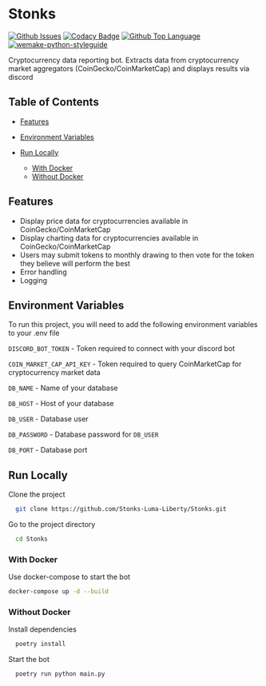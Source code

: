 # Stonks

[![Github Issues](https://img.shields.io/github/issues/Stonks-Luma-Liberty/Stonks?logo=github&style=for-the-badge)](https://github.com/Stonks-Luma-Liberty/Stonks/issues)
[![Codacy Badge](https://img.shields.io/codacy/grade/16f181495daf491ba11557c00cc8c40f?logo=codacy&style=for-the-badge)](https://www.codacy.com/gh/Stonks-Luma-Liberty/Stonks/dashboard?utm_source=github.com&utm_medium=referral&utm_content=Stonks-Luma-Liberty/Stonks&utm_campaign=Badge_Grade)
[![Github Top Language](https://img.shields.io/github/languages/top/Stonks-Luma-Liberty/Stonks?logo=python&style=for-the-badge)](https://www.python.org)
[![wemake-python-styleguide](https://img.shields.io/badge/style-wemake-000000.svg?style=for-the-badge)](https://github.com/wemake-services/wemake-python-styleguide)

Cryptocurrency data reporting bot. Extracts data from cryptocurrency market aggregators (CoinGecko/CoinMarketCap) and displays results via discord

## Table of Contents

- [Features](#features)

- [Environment Variables](#environment-variables)

- [Run Locally](#run-locally)

  - [With Docker](#with-docker)
  - [Without Docker](#without-docker)

## Features

- Display price data for cryptocurrencies available in CoinGecko/CoinMarketCap
- Display charting data for cryptocurrencies available in CoinGecko/CoinMarketCap
- Users may submit tokens to monthly drawing to then vote for the token they believe will perform the best
- Error handling
- Logging

## Environment Variables

To run this project, you will need to add the following environment variables to your .env file

`DISCORD_BOT_TOKEN` - Token required to connect with your discord bot

`COIN_MARKET_CAP_API_KEY` - Token required to query CoinMarketCap for cryptocurrency market data

`DB_NAME` - Name of your database

`DB_HOST` - Host of your database

`DB_USER` - Database user

`DB_PASSWORD` - Database password for `DB_USER`

`DB_PORT` - Database port

## Run Locally

Clone the project

```bash
  git clone https://github.com/Stonks-Luma-Liberty/Stonks.git
```

Go to the project directory

```bash
  cd Stonks
```

### With Docker

Use docker-compose to start the bot

```bash
docker-compose up -d --build
```

### Without Docker

Install dependencies

```bash
  poetry install
```

Start the bot

```bash
  poetry run python main.py
```
